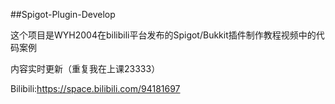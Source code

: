 ##Spigot-Plugin-Develop

这个项目是WYH2004在bilibili平台发布的Spigot/Bukkit插件制作教程视频中的代码案例

内容实时更新（重复我在上课23333）

Bilibili:https://space.bilibili.com/94181697